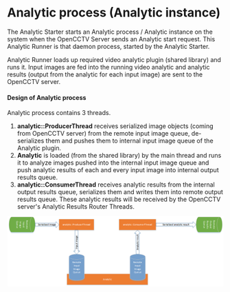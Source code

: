 # Analytic process (Analytic instance)
The Analytic Starter starts an Analytic process / Analytic instance on the system when the OpenCCTV Server sends an Analytic start request. This Analytic Runner is that daemon process, started by the Analytic Starter.

Analytic Runner loads up required video analytic plugin (shared library) and runs it. Input images are fed into the running video analytic and analytic results (output from the analytic for each input image) are sent to the OpenCCTV server.

#### Design of Analytic process
Analytic process contains 3 threads.

1. **analytic::ProducerThread** receives serialized image objects (coming from OpenCCTV server) from the remote input image queue, de-serializes them and pushes them to internal input image queue of the Analytic plugin.
2. **Analytic** is loaded (from the shared library) by the main thread and runs it to analyze images pushed into the internal input image queue and push analytic results of each and every input image into internal output results queue.
3. **analytic::ConsumerThread** receives analytic results from the internal output results queue, serializes them and writes them into remote output results queue. These analytic results will be received by the OpenCCTV server's Analytic Results Router Threads.

![analytic runner design diagram comes here.](https://github.com/lakinduboteju/opencctv-dev/blob/master/AnalyticRunner/opencctv_analytic_runner_design.png "Analytic Runner design")